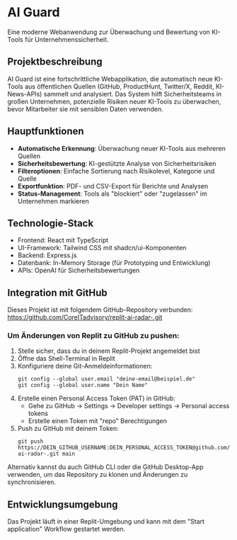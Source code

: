 # AI Guard

Eine moderne Webanwendung zur Überwachung und Bewertung von KI-Tools für Unternehmenssicherheit.

## Projektbeschreibung

AI Guard ist eine fortschrittliche Webapplikation, die automatisch neue KI-Tools aus öffentlichen Quellen (GitHub, ProductHunt, Twitter/X, Reddit, KI-News-APIs) sammelt und analysiert. Das System hilft Sicherheitsteams in großen Unternehmen, potenzielle Risiken neuer KI-Tools zu überwachen, bevor Mitarbeiter sie mit sensiblen Daten verwenden.

## Hauptfunktionen

- **Automatische Erkennung**: Überwachung neuer KI-Tools aus mehreren Quellen
- **Sicherheitsbewertung**: KI-gestützte Analyse von Sicherheitsrisiken
- **Filteroptionen**: Einfache Sortierung nach Risikolevel, Kategorie und Quelle
- **Exportfunktion**: PDF- und CSV-Export für Berichte und Analysen
- **Status-Management**: Tools als "blockiert" oder "zugelassen" im Unternehmen markieren

## Technologie-Stack

- Frontend: React mit TypeScript
- UI-Framework: Tailwind CSS mit shadcn/ui-Komponenten
- Backend: Express.js
- Datenbank: In-Memory Storage (für Prototyping und Entwicklung)
- APIs: OpenAI für Sicherheitsbewertungen

## Integration mit GitHub

Dieses Projekt ist mit folgendem GitHub-Repository verbunden:
https://github.com/CoreITadvisory/replit-ai-radar-.git

### Um Änderungen von Replit zu GitHub zu pushen:

1. Stelle sicher, dass du in deinem Replit-Projekt angemeldet bist
2. Öffne das Shell-Terminal in Replit
3. Konfiguriere deine Git-Anmeldeinformationen:
   ```
   git config --global user.email "deine-email@beispiel.de"
   git config --global user.name "Dein Name"
   ```
4. Erstelle einen Personal Access Token (PAT) in GitHub:
   - Gehe zu GitHub → Settings → Developer settings → Personal access tokens
   - Erstelle einen Token mit "repo" Berechtigungen
5. Push zu GitHub mit deinem Token:
   ```
   git push https://DEIN_GITHUB_USERNAME:DEIN_PERSONAL_ACCESS_TOKEN@github.com/CoreITadvisory/replit-ai-radar-.git main
   ```

Alternativ kannst du auch GitHub CLI oder die GitHub Desktop-App verwenden, um das Repository zu klonen und Änderungen zu synchronisieren.

## Entwicklungsumgebung

Das Projekt läuft in einer Replit-Umgebung und kann mit dem "Start application" Workflow gestartet werden.
